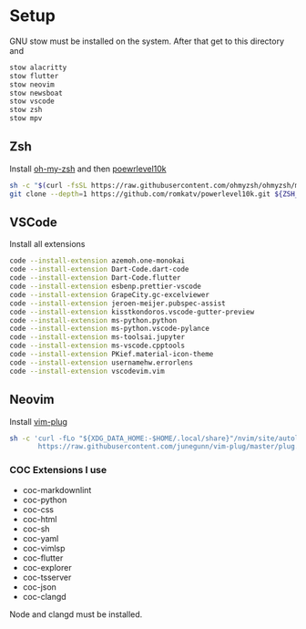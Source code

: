 # Setup

GNU stow must be installed on the system. After that get to this directory and 
```bash
stow alacritty
stow flutter
stow neovim
stow newsboat
stow vscode
stow zsh
stow mpv
```

## Zsh
Install [oh-my-zsh](https://github.com/ohmyzsh/ohmyzsh/) and then [poewrlevel10k](https://github.com/romkatv/powerlevel10k#oh-my-zsh)
```bash
sh -c "$(curl -fsSL https://raw.githubusercontent.com/ohmyzsh/ohmyzsh/master/tools/install.sh)"
git clone --depth=1 https://github.com/romkatv/powerlevel10k.git ${ZSH_CUSTOM:-$HOME/.oh-my-zsh/custom}/themes/powerlevel10k
```
## VSCode
Install all extensions
```bash
code --install-extension azemoh.one-monokai
code --install-extension Dart-Code.dart-code
code --install-extension Dart-Code.flutter
code --install-extension esbenp.prettier-vscode
code --install-extension GrapeCity.gc-excelviewer
code --install-extension jeroen-meijer.pubspec-assist
code --install-extension kisstkondoros.vscode-gutter-preview
code --install-extension ms-python.python
code --install-extension ms-python.vscode-pylance
code --install-extension ms-toolsai.jupyter
code --install-extension ms-vscode.cpptools
code --install-extension PKief.material-icon-theme
code --install-extension usernamehw.errorlens
code --install-extension vscodevim.vim
```

## Neovim
Install [vim-plug](https://github.com/junegunn/vim-plug)
```bash
sh -c 'curl -fLo "${XDG_DATA_HOME:-$HOME/.local/share}"/nvim/site/autoload/plug.vim --create-dirs \
       https://raw.githubusercontent.com/junegunn/vim-plug/master/plug.vim'
```

### COC Extensions I use
- coc-markdownlint
- coc-python
- coc-css
- coc-html
- coc-sh
- coc-yaml
- coc-vimlsp
- coc-flutter
- coc-explorer
- coc-tsserver
- coc-json
- coc-clangd

Node and clangd must be installed. 
